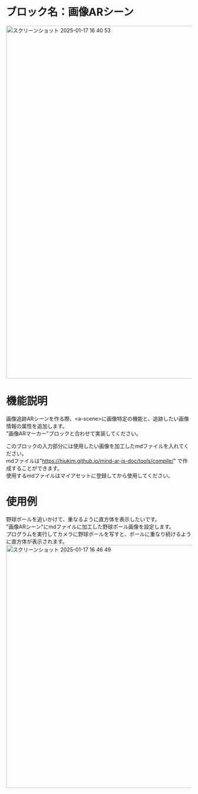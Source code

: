 # ブロック名：画像ARシーン
<img width="954" alt="スクリーンショット 2025-01-17 16 40 53" src="https://github.com/user-attachments/assets/8284cb91-00d4-4588-a01b-29de2cccea06" />

#  機能説明
画像追跡ARシーンを作る際、&lt;a-scene&gt;に画像特定の機能と、追跡したい画像情報の属性を追加します。  
"画像ARマーカー"ブロックと合わせて実装してください。

このブロックの入力部分には使用したい画像を加工したmdファイルを入れてください。  
mdファイルは"https://hiukim.github.io/mind-ar-js-doc/tools/compile/" で作成することができます。  
使用するmdファイルはマイアセットに登録してから使用してください。

# 使用例
野球ボールを追いかけて、重なるように直方体を表示したいです。  
"画像ARシーン"にmdファイルに加工した野球ボール画像を設定します。  
プログラムを実行してカメラに野球ボールを写すと、ボールに重なり続けるように直方体が表示されます。  
<img width="657" alt="スクリーンショット 2025-01-17 16 46 49" src="https://github.com/user-attachments/assets/1e77f618-19da-49b7-8dc2-4b064e8e2b0d" />
